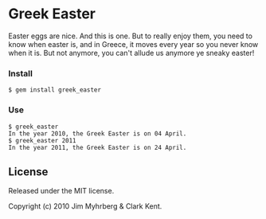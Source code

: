 # Greek Easter

Easter eggs are nice. And this is one. But to really enjoy them, you need to know when easter is, and in Greece, it moves every year so you never know when it is. But not anymore, you can't allude us anymore ye sneaky easter!

### Install

    $ gem install greek_easter
    
### Use

    $ greek_easter 
    In the year 2010, the Greek Easter is on 04 April.
    $ greek_easter 2011
    In the year 2011, the Greek Easter is on 24 April.

## License

Released under the MIT license.

Copyright (c) 2010 Jim Myhrberg & Clark Kent.